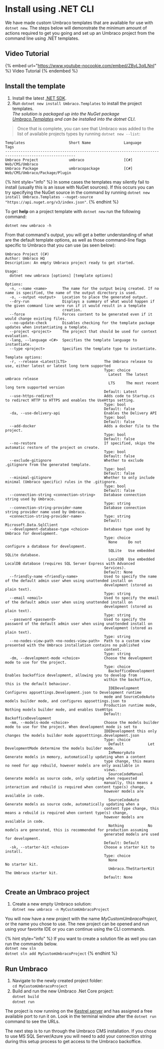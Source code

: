 # Install using .NET CLI

We have made custom Umbraco templates that are available for use with `dotnet new`. The steps below will demonstrate the minimum amount of actions required to get you going and set up an Umbraco project from the command line using .NET templates.

## Video Tutorial

{% embed url="https://www.youtube-nocookie.com/embed/ZByL3qILNnI" %}
Video Tutorial
{% endembed %}

## Install the template

1. Install the latest [.NET SDK](https://dotnet.microsoft.com/download).
2. Run `dotnet new install Umbraco.Templates` to install the project templates.\
   _The solution is packaged up into the NuGet package_ [_Umbraco.Templates_](https://www.nuget.org/packages/Umbraco.Templates) _and can be installed into the dotnet CLI_.

> Once that is complete, you can see that Umbraco was added to the list of available projects types by running `dotnet new --list`:

```
Templates                    Short Name               Language          Tags
------------------------------------------------------------------------------------------------------
Umbraco Project              umbraco                  [C#]              Web/CMS/Umbraco
Umbraco Package              umbracopackage           [C#]              Web/CMS/Umbraco/Package/Plugin
```

{% hint style="info" %}
In some cases the templates may silently fail to install (usually this is an issue with NuGet sources). If this occurs you can try specifying the NuGet source in the command by running `dotnet new install Umbraco.Templates --nuget-source "https://api.nuget.org/v3/index.json"`.
{% endhint %}

To get **help** on a project template with `dotnet new` run the following command:

`dotnet new umbraco -h`

From that command's output, you will get a better understanding of what are the default template options, as well as those command-line flags specific to Umbraco that you can use (as seen below):

```
Umbraco Project (C#)
Author: Umbraco HQ
Description: An empty Umbraco project ready to get started.

Usage:
  dotnet new umbraco [options] [template options]

Options:
  -n, --name <name>       The name for the output being created. If no name is specified, the name of the output directory is used.
  -o, --output <output>   Location to place the generated output.
  --dry-run               Displays a summary of what would happen if the given command line were run if it would result in a template
                          creation.
  --force                 Forces content to be generated even if it would change existing files.
  --no-update-check       Disables checking for the template package updates when instantiating a template.
  --project <project>     The project that should be used for context evaluation.
  -lang, --language <C#>  Specifies the template language to instantiate.
  --type <project>        Specifies the template type to instantiate.

Template options:
  -r, --release <Latest|LTS>                 The Umbraco release to use, either latest or latest long term supported
                                             Type: choice
                                               Latest  The latest umbraco release
                                               LTS     The most recent long term supported version
                                             Default: Latest
  --use-https-redirect                       Adds code to Startup.cs to redirect HTTP to HTTPS and enables the UseHttps setting.
                                             Type: bool
                                             Default: false
  -da, --use-delivery-api                    Enables the Delivery API
                                             Type: bool
                                             Default: false
  --add-docker                               Adds a docker file to the project.
                                             Type: bool
                                             Default: false
  --no-restore                               If specified, skips the automatic restore of the project on create.
                                             Type: bool
                                             Default: false
  --exclude-gitignore                        Whether to exclude .gitignore from the generated template.
                                             Type: bool
                                             Default: false
  --minimal-gitignore                        Whether to only include minimal (Umbraco specific) rules in the .gitignore.
                                             Type: bool
                                             Default: false
  --connection-string <connection-string>    Database connection string used by Umbraco.
                                             Type: string
  --connection-string-provider-name          Database connection string provider name used by Umbraco.
  <connection-string-provider-name>          Type: string
                                             Default: Microsoft.Data.SqlClient
  --development-database-type <choice>       Database type used by Umbraco for development.
                                             Type: choice
                                               None     Do not configure a database for development.
                                               SQLite   Use embedded SQLite database.
                                               LocalDB  Use embedded LocalDB database (requires SQL Server Express with Advanced
                                             Services).
                                             Default: None
  --friendly-name <friendly-name>            Used to specify the name of the default admin user when using unattended install on
                                             development (stored as plain text).
                                             Type: string
  --email <email>                            Used to specify the email of the default admin user when using unattended install on
                                             development (stored as plain text).
                                             Type: string
  --password <password>                      Used to specify the password of the default admin user when using unattended install on
                                             development (stored as plain text).
                                             Type: string
  --no-nodes-view-path <no-nodes-view-path>  Path to a custom view presented with the Umbraco installation contains no published
                                             content.
                                             Type: string
  -dm, --development-mode <choice>           Choose the development mode to use for the project.
                                             Type: choice
                                               BackofficeDevelopment  Enables backoffice development, allowing you to develop from
                                             within the backoffice, this is the default behaviour.
                                               IDEDevelopment         Configures appsettings.Development.json to Development runtime
                                             mode and SourceCodeAuto models builder mode, and configures appsettings.json to
                                             Production runtime mode, Nothing models builder mode, and enables UseHttps
                                             Default: BackofficeDevelopment
  -mm, --models-mode <choice>                Choose the models builder mode to use for the project. When development mode is set to
                                             IDEDevelopment this only changes the models builder mode appsetttings.development.json
                                             Type: choice
                                               Default           Let DevelopmentMode determine the models builder mode.
                                               InMemoryAuto      Generate models in memory, automatically updating when a content
                                             type change, this means no need for app rebuild, however models are only available in
                                             views.
                                               SourceCodeManual  Generate models as source code, only updating when requested
                                             manually, this means a interaction and rebuild is required when content type(s) change,
                                             however models are available in code.
                                               SourceCodeAuto    Generate models as source code, automatically updating when a
                                             content type change, this means a rebuild is required when content type(s) change,
                                             however models are available in code.
                                               Nothing           No models are generated, this is recommended for production assuming
                                             generated models are used for development.
                                             Default: Default
  -sk, --starter-kit <choice>                Choose a starter kit to install.
                                             Type: choice
                                               None                   No starter kit.
                                               Umbraco.TheStarterKit  The Umbraco starter kit.
                                             Default: None
```

## Create an Umbraco project

1. Create a new empty Umbraco solution:\
   `dotnet new umbraco -n MyCustomUmbracoProject`

You will now have a new project with the name _MyCustomUmbracoProject_, or the name you chose to use. The new project can be opened and run using your favorite IDE or you can continue using the CLI commands.

{% hint style="info" %}
If you want to create a solution file as well you can run the commands below.\
`dotnet new sln`\
`dotnet sln add MyCustomUmbracoProject`
{% endhint %}

## Run Umbraco

1. Navigate to the newly created project folder:\
   `cd MyCustomUmbracoProject`
2. Build and run the new Umbraco .Net Core project:\
   `dotnet build`\
   `dotnet run`

The project is now running on the [Kestrel server](https://docs.microsoft.com/en-us/aspnet/core/fundamentals/servers/?view=aspnetcore-5.0\&tabs=windows#kestrel) and has assigned a free available port to run it on. Look in the terminal window after the `dotnet run` command to see the URLs.

The next step is to run through the Umbraco CMS installation. If you chose to use MS SQL Server/Azure you will need to add your connection string during this setup process to get access to the Umbraco backoffice.
